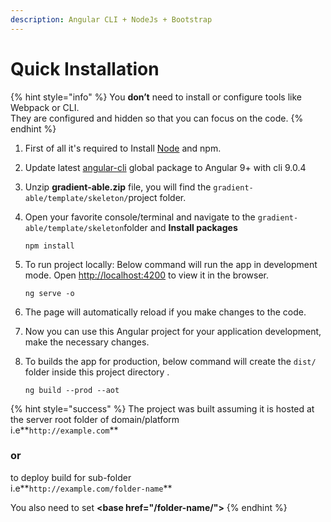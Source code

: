 ```yaml
---
description: Angular CLI + NodeJs + Bootstrap
---
```


# Quick Installation

{% hint style="info" %}
You **don’t** need to install or configure tools like Webpack or CLI.  
They are configured and hidden so that you can focus on the code.
{% endhint %}

1. First of all it's required to Install [Node](https://nodejs.org/en/) and npm.
2. Update latest [angular-cli](https://cli.angular.io/) global package to Angular 9+ with cli 9.0.4
3. Unzip **gradient-able.zip** file, you will find the `gradient-able/template/skeleton/`project folder. 
4. Open your favorite console/terminal and navigate to the `gradient-able/template/skeleton`folder and **Install packages**

   ```text
   npm install
   ```

5. To run project locally: Below command will run the app in development mode. Open [http://localhost:4200](http://localhost:4200) to view it in the browser.

   ```text
   ng serve -o
   ```

6. The page will automatically reload if you make changes to the code.
7. Now you can use this Angular project for your application development, make the necessary changes.
8. To builds the app for production, below command will create the `dist/` folder inside this project directory .

   ```text
   ng build --prod --aot
   ```

{% hint style="success" %}
The project was built assuming it is hosted at the server root folder of domain/platform   
i.e**`http://example.com`**

### or

to deploy build for sub-folder   
i.e**`http://example.com/folder-name`**  

You also need to set **&lt;base href="/folder-name/"&gt;**
{% endhint %}

